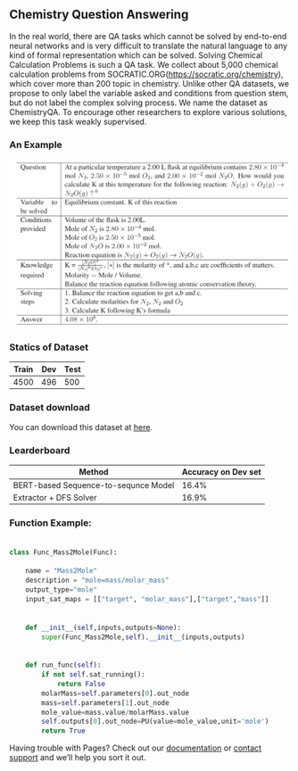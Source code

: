 ## Chemistry Question Answering

In the real world, there are QA tasks which cannot be solved by end-to-end neural networks and is very difficult to translate the natural language to any kind of formal representation which can be solved. Solving Chemical Calculation Problems is such a QA task. We collect about 5,000 chemical calculation problems from SOCRATIC.ORG(https://socratic.org/chemistry), which cover more than 200 topic in chemistry. Unlike other QA datasets, we propose to only label the variable asked and conditions from question stem, but do not label the complex solving process. We name the dataset as ChemistryQA. To encourage other researchers to explore various solutions, we keep this task weakly supervised.

### An Example
![GitHub Logo](/images/example.png)

### Statics of Dataset

|Train|Dev|Test|
|------------ | -------------|-------------|
|4500| 496|500|

### Dataset download
You can download this dataset at [here](https://...).

### Learderboard

Method| Accuracy on Dev set
------------ | -------------
BERT-based Sequence-to-sequnce Model | 16.4%
Extractor + DFS Solver| 16.9%

### Function Example:

```python

class Func_Mass2Mole(Func):

    name = "Mass2Mole"
    description = "mole=mass/molar_mass"
    output_type="mole"
    input_sat_maps = [["target", "molar_mass"],["target","mass"]]


    def __init__(self,inputs,outputs=None):
        super(Func_Mass2Mole,self).__init__(inputs,outputs)


    def run_func(self):
        if not self.sat_running():
            return False
        molarMass=self.parameters[0].out_node
        mass=self.parameters[1].out_node
        mole_value=mass.value/molarMass.value
        self.outputs[0].out_node=PU(value=mole_value,unit='mole')
        return True

```



Having trouble with Pages? Check out our [documentation](https://help.github.com/categories/github-pages-basics/) or [contact support](https://github.com/contact) and we’ll help you sort it out.
